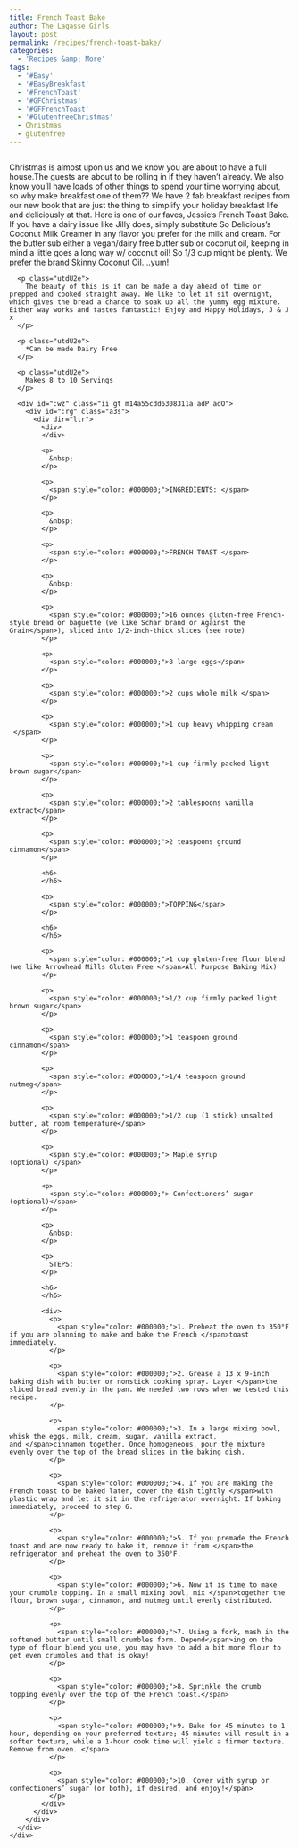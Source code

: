 ```yaml
---
title: French Toast Bake
author: The Lagasse Girls
layout: post
permalink: /recipes/french-toast-bake/
categories:
  - 'Recipes &amp; More'
tags:
  - '#Easy'
  - '#EasyBreakfast'
  - '#FrenchToast'
  - '#GFChristmas'
  - '#GFFrenchToast'
  - '#GlutenfreeChristmas'
  - Christmas
  - glutenfree
---
```

<div class="section">
  <div class="layoutArea">
    <div class="column">
      <p class="utdU2e">
        Christmas is almost upon us and we know you are about to have a full house.The guests are about to be rolling in if they haven&#8217;t already. We also know you&#8217;ll have loads of other things to spend your time worrying about, so why make breakfast one of them?? We have 2 fab breakfast recipes from our new book that are just the thing to simplify your holiday breakfast life and deliciously at that. Here is one of our faves, Jessie&#8217;s French Toast Bake. If you have a dairy issue like Jilly does, simply substitute So Delicious&#8217;s Coconut Milk Creamer in any flavor you prefer for the milk and cream. For the butter sub either a vegan/dairy free butter sub or coconut oil, keeping in mind a little goes a long way w/ coconut oil! So 1/3 cup might be plenty. We prefer the brand Skinny Coconut Oil….yum!
      </p>
      
      <p class="utdU2e">
        The beauty of this is it can be made a day ahead of time or prepped and cooked straight away. We like to let it sit overnight, which gives the bread a chance to soak up all the yummy egg mixture. Either way works and tastes fantastic! Enjoy and Happy Holidays, J & J x
      </p>
      
      <p class="utdU2e">
        *Can be made Dairy Free
      </p>
      
      <p class="utdU2e">
        Makes 8 to 10 Servings
      </p>
      
      <div id=":wz" class="ii gt m14a55cdd6308311a adP adO">
        <div id=":rg" class="a3s">
          <div dir="ltr">
            <div>
            </div>
            
            <p>
              &nbsp;
            </p>
            
            <p>
              <span style="color: #000000;">INGREDIENTS: </span>
            </p>
            
            <p>
              &nbsp;
            </p>
            
            <p>
              <span style="color: #000000;">FRENCH TOAST </span>
            </p>
            
            <p>
              &nbsp;
            </p>
            
            <p>
              <span style="color: #000000;">16 ounces gluten-free French-style bread or baguette (we like Schar brand or Against the Grain</span>), sliced into 1/2-inch-thick slices (see note)
            </p>
            
            <p>
              <span style="color: #000000;">8 large eggs</span>
            </p>
            
            <p>
              <span style="color: #000000;">2 cups whole milk </span>
            </p>
            
            <p>
              <span style="color: #000000;">1 cup heavy whipping cream  </span>
            </p>
            
            <p>
              <span style="color: #000000;">1 cup firmly packed light brown sugar</span>
            </p>
            
            <p>
              <span style="color: #000000;">2 tablespoons vanilla extract</span>
            </p>
            
            <p>
              <span style="color: #000000;">2 teaspoons ground cinnamon</span>
            </p>
            
            <h6>
            </h6>
            
            <p>
              <span style="color: #000000;">TOPPING</span>
            </p>
            
            <h6>
            </h6>
            
            <p>
              <span style="color: #000000;">1 cup gluten-free flour blend (we like Arrowhead Mills Gluten Free </span>All Purpose Baking Mix)
            </p>
            
            <p>
              <span style="color: #000000;">1/2 cup firmly packed light brown sugar</span>
            </p>
            
            <p>
              <span style="color: #000000;">1 teaspoon ground cinnamon</span>
            </p>
            
            <p>
              <span style="color: #000000;">1/4 teaspoon ground nutmeg</span>
            </p>
            
            <p>
              <span style="color: #000000;">1/2 cup (1 stick) unsalted butter, at room temperature</span>
            </p>
            
            <p>
              <span style="color: #000000;"> Maple syrup (optional) </span>
            </p>
            
            <p>
              <span style="color: #000000;"> Confectioners’ sugar (optional)</span>
            </p>
            
            <p>
              &nbsp;
            </p>
            
            <p>
              STEPS:
            </p>
            
            <h6>
            </h6>
            
            <div>
              <p>
                <span style="color: #000000;">1. Preheat the oven to 350°F if you are planning to make and bake the French </span>toast immediately.
              </p>
              
              <p>
                <span style="color: #000000;">2. Grease a 13 x 9-inch baking dish with butter or nonstick cooking spray. Layer </span>the sliced bread evenly in the pan. We needed two rows when we tested this recipe.
              </p>
              
              <p>
                <span style="color: #000000;">3. In a large mixing bowl, whisk the eggs, milk, cream, sugar, vanilla extract, and </span>cinnamon together. Once homogeneous, pour the mixture evenly over the top of the bread slices in the baking dish.
              </p>
              
              <p>
                <span style="color: #000000;">4. If you are making the French toast to be baked later, cover the dish tightly </span>with plastic wrap and let it sit in the refrigerator overnight. If baking immediately, proceed to step 6.
              </p>
              
              <p>
                <span style="color: #000000;">5. If you premade the French toast and are now ready to bake it, remove it from </span>the refrigerator and preheat the oven to 350°F.
              </p>
              
              <p>
                <span style="color: #000000;">6. Now it is time to make your crumble topping. In a small mixing bowl, mix </span>together the flour, brown sugar, cinnamon, and nutmeg until evenly distributed.
              </p>
              
              <p>
                <span style="color: #000000;">7. Using a fork, mash in the softened butter until small crumbles form. Depend</span>ing on the type of flour blend you use, you may have to add a bit more flour to get even crumbles and that is okay!
              </p>
              
              <p>
                <span style="color: #000000;">8. Sprinkle the crumb topping evenly over the top of the French toast.</span>
              </p>
              
              <p>
                <span style="color: #000000;">9. Bake for 45 minutes to 1 hour, depending on your preferred texture; 45 minutes will result in a softer texture, while a 1-hour cook time will yield a firmer texture. Remove from oven. </span>
              </p>
              
              <p>
                <span style="color: #000000;">10. Cover with syrup or confectioners’ sugar (or both), if desired, and enjoy!</span>
              </p>
            </div>
          </div>
        </div>
      </div>
    </div>
  </div>
</div>